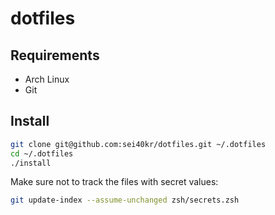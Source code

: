 # dotfiles

## Requirements

- Arch Linux
- Git

## Install

```sh
git clone git@github.com:sei40kr/dotfiles.git ~/.dotfiles
cd ~/.dotfiles
./install
```

Make sure not to track the files with secret values:

``` sh
git update-index --assume-unchanged zsh/secrets.zsh
```

